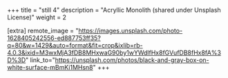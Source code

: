 +++
title = "still 4"
description = "Acryllic Monolith (shared under Unsplash License)"
weight = 2 

[extra]
remote_image = "https://images.unsplash.com/photo-1628405242556-ed887753ff35?q=80&w=1429&auto=format&fit=crop&ixlib=rb-4.0.3&ixid=M3wxMjA3fDB8MHxwaG90by1wYWdlfHx8fGVufDB8fHx8fA%3D%3D"
link_to="https://unsplash.com/photos/black-and-gray-box-on-white-surface-mBmKi1MHsn8"
+++
